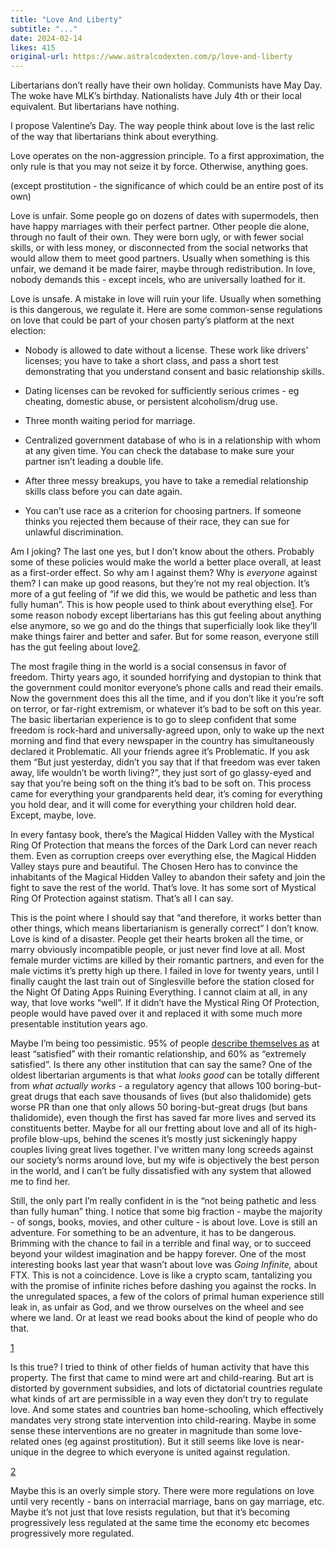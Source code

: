 ```yaml
---
title: "Love And Liberty"
subtitle: "..."
date: 2024-02-14
likes: 415
original-url: https://www.astralcodexten.com/p/love-and-liberty
---
```

Libertarians don’t really have their own holiday. Communists have May Day. The woke have MLK’s birthday. Nationalists have July 4th or their local equivalent. But libertarians have nothing. 

I propose Valentine’s Day. The way people think about love is the last relic of the way that libertarians think about everything.

Love operates on the non-aggression principle. To a first approximation, the only rule is that you may not seize it by force. Otherwise, anything goes.

(except prostitution - the significance of which could be an entire post of its own)

Love is unfair. Some people go on dozens of dates with supermodels, then have happy marriages with their perfect partner. Other people die alone, through no fault of their own. They were born ugly, or with fewer social skills, or with less money, or disconnected from the social networks that would allow them to meet good partners. Usually when something is this unfair, we demand it be made fairer, maybe through redistribution. In love, nobody demands this - except incels, who are universally loathed for it.

Love is unsafe. A mistake in love will ruin your life. Usually when something is this dangerous, we regulate it. Here are some common-sense regulations on love that could be part of your chosen party’s platform at the next election:

  * Nobody is allowed to date without a license. These work like drivers’ licenses; you have to take a short class, and pass a short test demonstrating that you understand consent and basic relationship skills. 

  * Dating licenses can be revoked for sufficiently serious crimes - eg cheating, domestic abuse, or persistent alcoholism/drug use.

  * Three month waiting period for marriage.

  * Centralized government database of who is in a relationship with whom at any given time. You can check the database to make sure your partner isn’t leading a double life.

  * After three messy breakups, you have to take a remedial relationship skills class before you can date again.

  * You can’t use race as a criterion for choosing partners. If someone thinks you rejected them because of their race, they can sue for unlawful discrimination.




Am I joking? The last one yes, but I don’t know about the others. Probably some of these policies would make the world a better place overall, at least as a first-order effect. So why am I against them? Why is _everyone_ against them? I can make up good reasons, but they’re not my real objection. It’s more of a gut feeling of “if we did this, we would be pathetic and less than fully human”. This is how people used to think about everything else[1](/p/love-and-liberty#footnote-1-141627183). For some reason nobody except libertarians has this gut feeling about anything else anymore, so we go and do the things that superficially look like they’ll make things fairer and better and safer. But for some reason, everyone still has the gut feeling about love[2](/p/love-and-liberty#footnote-2-141627183).

The most fragile thing in the world is a social consensus in favor of freedom. Thirty years ago, it sounded horrifying and dystopian to think that the government could monitor everyone’s phone calls and read their emails. Now the government does this all the time, and if you don’t like it you’re soft on terror, or far-right extremism, or whatever it’s bad to be soft on this year. The basic libertarian experience is to go to sleep confident that some freedom is rock-hard and universally-agreed upon, only to wake up the next morning and find that every newspaper in the country has simultaneously declared it Problematic. All your friends agree it’s Problematic. If you ask them “But just yesterday, didn’t you say that if that freedom was ever taken away, life wouldn’t be worth living?”, they just sort of go glassy-eyed and say that you’re being soft on the thing it’s bad to be soft on. This process came for everything your grandparents held dear, it’s coming for everything you hold dear, and it will come for everything your children hold dear. Except, maybe, love.

In every fantasy book, there’s the Magical Hidden Valley with the Mystical Ring Of Protection that means the forces of the Dark Lord can never reach them. Even as corruption creeps over everything else, the Magical Hidden Valley stays pure and beautiful. The Chosen Hero has to convince the inhabitants of the Magical Hidden Valley to abandon their safety and join the fight to save the rest of the world. That’s love. It has some sort of Mystical Ring Of Protection against statism. That’s all I can say.

This is the point where I should say that “and therefore, it works better than other things, which means libertarianism is generally correct” I don’t know. Love is kind of a disaster. People get their hearts broken all the time, or marry obviously incompatible people, or just never find love at all. Most female murder victims are killed by their romantic partners, and even for the male victims it’s pretty high up there. I failed in love for twenty years, until I finally caught the last train out of Singlesville before the station closed for the Night Of Dating Apps Ruining Everything. I cannot claim at all, in any way, that love works “well”. If it didn’t have the Mystical Ring Of Protection, people would have paved over it and replaced it with some much more presentable institution years ago.

Maybe I’m being too pessimistic. 95% of people [describe themselves as](https://www.monmouth.edu/polling-institute/reports/monmouthpoll_us_020722/) at least “satisfied” with their romantic relationship, and 60% as “extremely satisfied”. Is there any other institution that can say the same? One of the oldest libertarian arguments is that what _looks good_ can be totally different from _what actually works_ \- a regulatory agency that allows 100 boring-but-great drugs that each save thousands of lives (but also thalidomide) gets worse PR than one that only allows 50 boring-but-great drugs (but bans thalidomide), even though the first has saved far more lives and served its constituents better. Maybe for all our fretting about love and all of its high-profile blow-ups, behind the scenes it’s mostly just sickeningly happy couples living great lives together. I’ve written many long screeds against our society’s norms around love, but my wife is objectively the best person in the world, and I can’t be fully dissatisfied with any system that allowed me to find her.

Still, the only part I’m really confident in is the “not being pathetic and less than fully human” thing. I notice that some big fraction - maybe the majority - of songs, books, movies, and other culture - is about love. Love is still an adventure. For something to be an adventure, it has to be dangerous. Brimming with the chance to fail in a terrible and final way, or to succeed beyond your wildest imagination and be happy forever. One of the most interesting books last year that wasn’t about love was _Going Infinite,_ about FTX. This is not a coincidence. Love is like a crypto scam, tantalizing you with the promise of infinite riches before dashing you against the rocks. In the unregulated spaces, a few of the colors of primal human experience still leak in, as unfair as God, and we throw ourselves on the wheel and see where we land. Or at least we read books about the kind of people who do that.

[1](/p/love-and-liberty#footnote-anchor-1-141627183)

Is this true? I tried to think of other fields of human activity that have this property. The first that came to mind were art and child-rearing. But art is distorted by government subsidies, and lots of dictatorial countries regulate what kinds of art are permissible in a way even they don’t try to regulate love. And some states and countries ban home-schooling, which effectively mandates very strong state intervention into child-rearing. Maybe in some sense these interventions are no greater in magnitude than some love-related ones (eg against prostitution). But it still seems like love is near-unique in the degree to which everyone is united against regulation.

[2](/p/love-and-liberty#footnote-anchor-2-141627183)

Maybe this is an overly simple story. There were more regulations on love until very recently - bans on interracial marriage, bans on gay marriage, etc. Maybe it’s not just that love resists regulation, but that it’s becoming progressively less regulated at the same time the economy etc becomes progressively more regulated.
